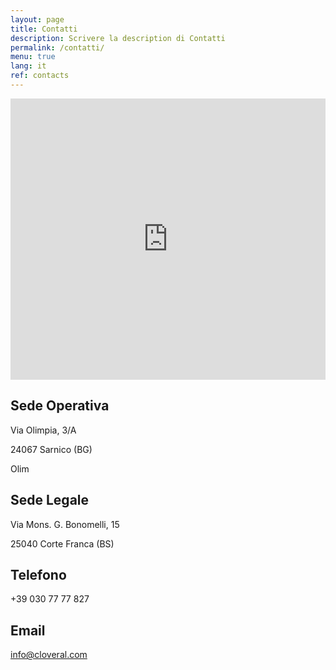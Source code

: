 ```yaml
---
layout: page
title: Contatti
description: Scrivere la description di Contatti
permalink: /contatti/
menu: true
lang: it
ref: contacts
---
```

<div class="mappa">
	<iframe src="https://www.google.com/maps/embed?pb=!1m18!1m12!1m3!1d2788.0191198585853!2d9.948688515956674!3d45.67051647910396!2m3!1f0!2f0!3f0!3m2!1i1024!2i768!4f13.1!3m3!1m2!1s0x4781671b2f3dc855%3A0xa7ef93245fca8536!2sVia+Olimpia%2C+3%2C+24067+Sarnico+BG!5e0!3m2!1sit!2sit!4v1530805241780" width="100%" height="450" frameborder="0" style="border:0" allowfullscreen></iframe>
</div>


<div class="sedi">
	<div class="wrap section">
		<div class="grid">
			<div class="half">
				<h2 class="titolo-sede-operativa">Sede Operativa</h2>
				<p>Via Olimpia, 3/A</p>
				<p>24067 Sarnico (BG)</p>Olim
			</div>
			<div class="half">
				<h2 class="titolo-sede-legale">Sede Legale</h2>
				<p>Via Mons. G. Bonomelli, 15</p>
				<p>25040 Corte Franca (BS)</p>
			</div>
		</div>
	</div>
</div>

<div class="sedi">
	<div class="wrap section">
		<div class="grid">
			<div class="half">
				<h2 class="titolo-sede-operativa">Telefono</h2>
				<p>+39 030 77 77 827</p>
			</div>
			<div class="half">
				<h2 class="titolo-sede-legale">Email</h2>
				<p><a href="mailto:info@cloveral.com">info@cloveral.com</a></p>
			</div>
		</div>
	</div>
</div>